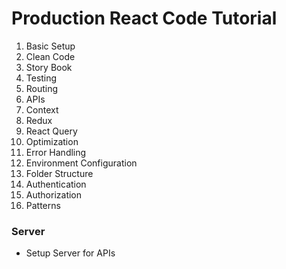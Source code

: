 # Production React Code Tutorial

1. Basic Setup 
2. Clean Code
3. Story Book
4. Testing
5. Routing
6. APIs
7. Context
8. Redux
9. React Query
10. Optimization
11. Error Handling
12. Environment Configuration   
13. Folder Structure
14. Authentication
15. Authorization
16. Patterns


### Server
- Setup Server for APIs